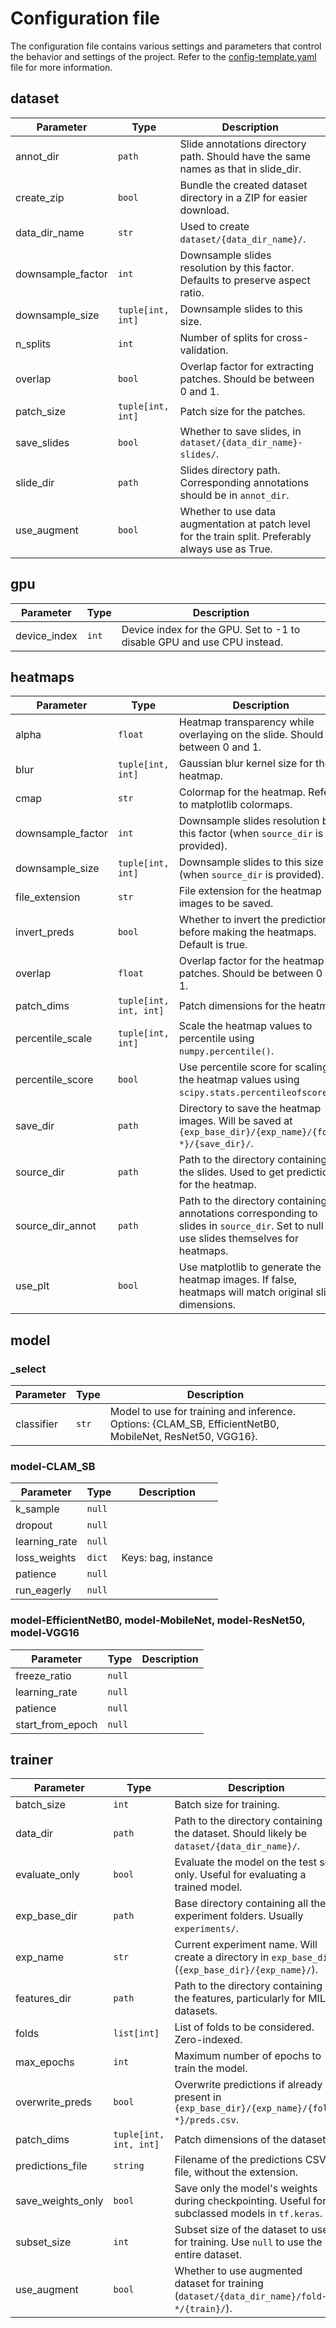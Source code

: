 # Configuration file

The configuration file contains various settings and parameters that control the behavior and settings of the project.
Refer to the [config-template.yaml](https://github.com/AshrithSagar/Classification-Fungal10x/blob/main/config-template.yaml) file for more information.

## dataset

| Parameter         | Type              | Description                                                                                         |
| ----------------- | ----------------- | --------------------------------------------------------------------------------------------------- |
| annot_dir         | `path`            | Slide annotations directory path. Should have the same names as that in slide_dir.                  |
| create_zip        | `bool`            | Bundle the created dataset directory in a ZIP for easier download.                                  |
| data_dir_name     | `str`             | Used to create `dataset/{data_dir_name}/`.                                                          |
| downsample_factor | `int`             | Downsample slides resolution by this factor. Defaults to preserve aspect ratio.                     |
| downsample_size   | `tuple[int, int]` | Downsample slides to this size.                                                                     |
| n_splits          | `int`             | Number of splits for cross-validation.                                                              |
| overlap           | `bool`            | Overlap factor for extracting patches. Should be between 0 and 1.                                   |
| patch_size        | `tuple[int, int]` | Patch size for the patches.                                                                         |
| save_slides       | `bool`            | Whether to save slides, in `dataset/{data_dir_name}-slides/`.                                       |
| slide_dir         | `path`            | Slides directory path. Corresponding annotations should be in `annot_dir`.                          |
| use_augment       | `bool`            | Whether to use data augmentation at patch level for the train split. Preferably always use as True. |

## gpu

| Parameter    | Type  | Description                                                             |
| ------------ | ----- | ----------------------------------------------------------------------- |
| device_index | `int` | Device index for the GPU. Set to -1 to disable GPU and use CPU instead. |

## heatmaps

| Parameter         | Type                   | Description                                                                                                                              |
| ----------------- | ---------------------- | ---------------------------------------------------------------------------------------------------------------------------------------- |
| alpha             | `float`                | Heatmap transparency while overlaying on the slide. Should be between 0 and 1.                                                           |
| blur              | `tuple[int, int]`      | Gaussian blur kernel size for the heatmap.                                                                                               |
| cmap              | `str`                  | Colormap for the heatmap. Refer to matplotlib colormaps.                                                                                 |
| downsample_factor | `int`                  | Downsample slides resolution by this factor (when `source_dir` is provided).                                                             |
| downsample_size   | `tuple[int, int]`      | Downsample slides to this size (when `source_dir` is provided).                                                                          |
| file_extension    | `str`                  | File extension for the heatmap images to be saved.                                                                                       |
| invert_preds      | `bool`                 | Whether to invert the predictions before making the heatmaps. Default is true.                                                           |
| overlap           | `float`                | Overlap factor for the heatmap patches. Should be between 0 and 1.                                                                       |
| patch_dims        | `tuple[int, int, int]` | Patch dimensions for the heatmap.                                                                                                        |
| percentile_scale  | `tuple[int, int]`      | Scale the heatmap values to percentile using `numpy.percentile()`.                                                                       |
| percentile_score  | `bool`                 | Use percentile score for scaling the heatmap values using `scipy.stats.percentileofscore()`.                                             |
| save_dir          | `path`                 | Directory to save the heatmap images. Will be saved at `{exp_base_dir}/{exp_name}/{fold-*}/{save_dir}/`.                                 |
| source_dir        | `path`                 | Path to the directory containing the slides. Used to get predictions for the heatmap.                                                    |
| source_dir_annot  | `path`                 | Path to the directory containing annotations corresponding to slides in `source_dir`. Set to null to use slides themselves for heatmaps. |
| use_plt           | `bool`                 | Use matplotlib to generate the heatmap images. If false, heatmaps will match original slide dimensions.                                  |

## model

### _select

| Parameter  | Type  | Description                                                                                              |
| ---------- | ----- | -------------------------------------------------------------------------------------------------------- |
| classifier | `str` | Model to use for training and inference. Options: {CLAM_SB, EfficientNetB0, MobileNet, ResNet50, VGG16}. |

### model-CLAM_SB

| Parameter     | Type   | Description         |
| ------------- | ------ | ------------------- |
| k_sample      | `null` |                     |
| dropout       | `null` |                     |
| learning_rate | `null` |                     |
| loss_weights  | `dict` | Keys: bag, instance |
| patience      | `null` |                     |
| run_eagerly   | `null` |                     |

### model-EfficientNetB0, model-MobileNet, model-ResNet50, model-VGG16

| Parameter        | Type   | Description |
| ---------------- | ------ | ----------- |
| freeze_ratio     | `null` |             |
| learning_rate    | `null` |             |
| patience         | `null` |             |
| start_from_epoch | `null` |             |

## trainer

| Parameter         | Type                   | Description                                                                                        |
| ----------------- | ---------------------- | -------------------------------------------------------------------------------------------------- |
| batch_size        | `int`                  | Batch size for training.                                                                           |
| data_dir          | `path`                 | Path to the directory containing the dataset. Should likely be `dataset/{data_dir_name}/`.         |
| evaluate_only     | `bool`                 | Evaluate the model on the test set only. Useful for evaluating a trained model.                    |
| exp_base_dir      | `path`                 | Base directory containing all the experiment folders. Usually `experiments/`.                      |
| exp_name          | `str`                  | Current experiment name. Will create a directory in `exp_base_dir` (`{exp_base_dir}/{exp_name}/`). |
| features_dir      | `path`                 | Path to the directory containing the features, particularly for MIL datasets.                      |
| folds             | `list[int]`            | List of folds to be considered. Zero-indexed.                                                      |
| max_epochs        | `int`                  | Maximum number of epochs to train the model.                                                       |
| overwrite_preds   | `bool`                 | Overwrite predictions if already present in `{exp_base_dir}/{exp_name}/{fold-*}/preds.csv`.        |
| patch_dims        | `tuple[int, int, int]` | Patch dimensions of the dataset.                                                                   |
| predictions_file  | `string`               | Filename of the predictions CSV file, without the extension.                                       |
| save_weights_only | `bool`                 | Save only the model's weights during checkpointing. Useful for subclassed models in `tf.keras`.    |
| subset_size       | `int`                  | Subset size of the dataset to use for training. Use `null` to use the entire dataset.              |
| use_augment       | `bool`                 | Whether to use augmented dataset for training (`dataset/{data_dir_name}/fold-*/{train}/`).         |
